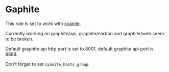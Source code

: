 # Gaphite

This role is set to work with [cyanite]().

Currently working on graphite/api, graphite/carbon and graphite/web seem to be broken.

Default graphite api http port is set to 8001, default graphite api port is 8888.

Don't forget to set ```cyanite_hosts_group```.
